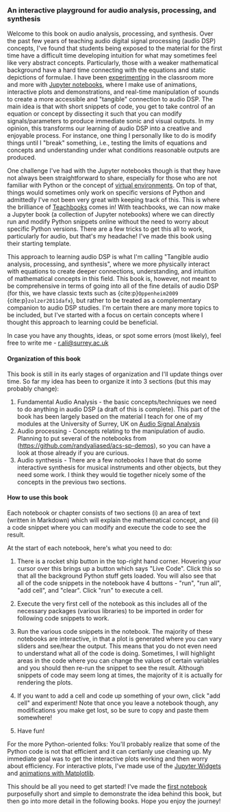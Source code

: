 ### An interactive playground for audio analysis, processing, and synthesis

Welcome to this book on audio analysis, processing, and synthesis. Over the past few years of teaching audio digital signal processing (audio DSP) concepts, I've found that students being exposed to the material for the first time have a difficult time developing intuition for what may sometimes feel like very abstract concepts. Particularly, those with a weaker mathematical background have a hard time connecting with the equations and static depictions of formulae. I have been [experimenting](https://pubs.aip.org/asa/jasa/article/153/3_supplement/A214/2885917/Interactive-demonstrations-in-acoustic-signal) in the classroom more and more with [Jupyter notebooks](https://github.com/randyaliased/acs-sp-demos), where I make use of animations, interactive plots and demonstrations, and real-time manipulation of sounds to create a more accessible and "tangible" connection to audio DSP. The main idea is that with short snippets of code, you get to take control of an equation or concept by dissecting it such that you can modify signals/parameters to produce immediate sonic and visual outputs. In my opinion, this transforms our learning of audio DSP into a creative and enjoyable process. For instance, one thing I personally like to do is modify things until I "break" something, i.e., testing the limits of equations and concepts and understanding under what conditions reasonable outputs are produced. 

One challenge I've had with the Jupyter notebooks though is that they have not always been straightforward to share, especially for those who are not familiar with Python or the concept of [virtual environments](https://docs.python.org/3/library/venv.html). On top of that, things would sometimes only work on specific versions of Python and admittedly I've not been very great with keeping track of this. This is where the brilliance of [Teachbooks](https://teachbooks.io) comes in! With teachbooks, we can now make a Jupyter book (a collection of Jupyter notebooks) where we can directly run and modify Python snippets online without the need to worry about specific Python versions. There are a few tricks to get this all to work, particularly for audio, but that's my headache! I've made this book using their starting template.

This approach to learning audio DSP is what I'm calling "Tangible audio analysis, processing, and synthesis", where we more physically interact with equations to create deeper connections, understanding, and intuition of mathematical concepts in this field. This book is, however, not meant to be comprehensive in terms of going into all of the fine details of audio DSP (for this, we have classic texts such as {cite:p}`Oppenheim2009` {cite:p}`zolzer2011dafx`), but rather to be treated as a complementary companion to audio DSP studies. I'm certain there are many more topics to be included, but I've started with a focus on certain concepts where I thought this approach to learning could be beneficial.

In case you have any thoughts, ideas, or spot some errors (most likely), feel free to write me - r.ali@surrey.ac.uk


#### Organization of this book

This book is still in its early stages of organization and I'll update things over time. So far my idea has been to organize it into 3 sections (but this may probably change):

1. Fundamental Audio Analysis - the basic concepts/techniques we need to do anything in audio DSP (a draft of this is complete). This part of the book has been largely based on the material I teach for one of my modules at the University of Surrey, UK on [Audio Signal Analysis](https://catalogue.surrey.ac.uk/2025-6/module/TON1023)
2. Audio processing - Concepts relating to the manipulation of audio. Planning to put several of the notebooks from (https://github.com/randyaliased/acs-sp-demos), so you can have a look at those already if you are curious.
3. Audio synthesis - There are a few notebooks I have that do some interactive synthesis for musical instruments and other objects, but they need some work. I think they would tie together nicely some of the concepts in the previous two sections.


#### How to use this book

Each notebook or chapter consists of two sections (i) an area of text (written in Markdown) which will explain the mathematical concept, and (ii) a code snippet where you can modify and execute the code to see the result.

At the start of each notebook, here's what you need to do:

1. There is a rocket ship button in the top-right hand corner. Hovering your cursor over this brings up a button which says "Live Code". Click this so that all the background Python stuff gets loaded. You will also see that all of the code snippets in the notebook have 4 buttons - "run", "run all", "add cell", and "clear".  Click "run" to execute a cell. 

2. Execute the very first cell of the notebook as this includes all of the necessary packages (various libraries) to be imported in order for following code snippets to work. 

3. Run the various code snippets in the notebook. The majority of these notebooks are interactive, in that a plot is generated where you can vary sliders and see/hear the output. This means that you do not even need to understand what all of the code is doing. Sometimes, I will highlight areas in the code where you can change the values of certain variables and you should then re-run the snippet to see the result. Although snippets of code may seem long at times, the majority of it is actually for rendering the plots.

4. If you want to add a cell and code up something of your own, click "add cell" and experiment! Note that once you leave a notebook though, any modifications you make get lost, so be sure to copy and paste them somewhere!

5. Have fun!

For the more Python-oriented folks: You'll probably realize that some of the Python code is not that efficient and it can certianly use cleaning up. My immediate goal was to get the interactive plots working and then worry about efficiency. For interactive plots, I've made use of the [Jupyter Widgets](https://ipywidgets.readthedocs.io/en/latest/examples/Using%20Interact.html) and [animations with Matplotlib](https://matplotlib.org/stable/users/explain/animations/animations.html).

This should be all you need to get started! I've made the [first notebook](https://randyaliased.github.io/acspjbook/main/fundamental/01_Sinusoidal_Model.html#) purposefully short and simple to demonstrate the idea behind this book, but then go into more detail in the following books. Hope you enjoy the journey!




